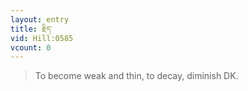 ```yaml
---
layout: entry
title: རྗིད་
vid: Hill:0585
vcount: 0
---
```

> To become weak and thin, to decay, diminish DK\.

